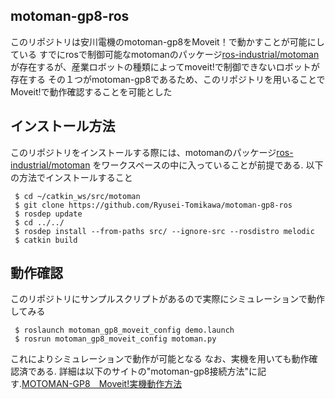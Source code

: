 ## motoman-gp8-ros
このリポジトリは安川電機のmotoman-gp8をMoveit！で動かすことが可能にしている
すでにrosで制御可能なmotomanのパッケージ[ros-industrial/motoman](https://github.com/ros-industrial/motoman)
が存在するが、産業ロボットの種類によってmoveit!で制御できないロボットが存在する
その１つがmotoman-gp8であるため、このリポジトリを用いることでMoveit!で動作確認することを可能とした

## インストール方法
このリポジトリをインストールする際には、motomanのパッケージ[ros-industrial/motoman](https://github.com/ros-industrial/motoman)
をワークスペースの中に入っていることが前提である.
以下の方法でインストールすること

 ```shell
  $ cd ~/catkin_ws/src/motoman
  $ git clone https://github.com/Ryusei-Tomikawa/motoman-gp8-ros
  $ rosdep update
  $ cd ../../
  $ rosdep install --from-paths src/ --ignore-src --rosdistro melodic
  $ catkin build
 ```

## 動作確認
 このリポジトリにサンプルスクリプトがあるので実際にシミュレーションで動作してみる
 
 ```shell
  $ roslaunch motoman_gp8_moveit_config demo.launch
  $ rosrun motoman_gp8_moveit_config motoman.py
 ```
これによりシミュレーションで動作が可能となる
なお、実機を用いても動作確認済である. 詳細は以下のサイトの"motoman-gp8接続方法"に記す.[MOTOMAN-GP8　Moveit!実機動作方法](http://www1.meijo-u.ac.jp/~kohara/cms/technicalreport/ros_motoman_gp8_setup)
